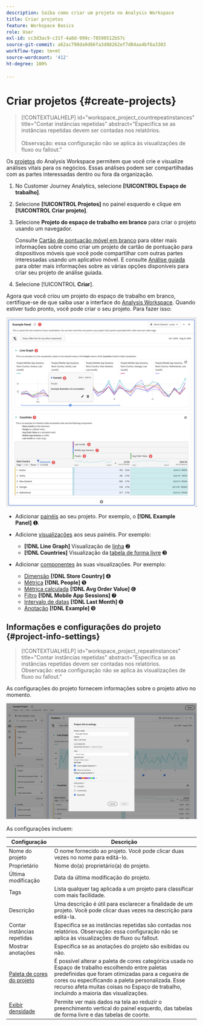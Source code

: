 ```yaml
---
description: Saiba como criar um projeto no Analysis Workspace
title: Criar projetos
feature: Workspace Basics
role: User
exl-id: cc3d3ac9-c31f-4a8d-999c-78590512b57c
source-git-commit: a62ac798da9d66fa3d88262ef7d04aa4bf6a3303
workflow-type: tm+mt
source-wordcount: '412'
ht-degree: 100%

---
```


# Criar projetos {#create-projects}

<!-- markdownlint-disable MD034 -->

>[!CONTEXTUALHELP]
>id="workspace_project_countrepeatinstances"
>title="Contar instâncias repetidas"
>abstract="Especifica se as instâncias repetidas devem ser contadas nos relatórios.<br/><br/>Observação: essa configuração não se aplica às visualizações de fluxo ou fallout."

<!-- markdownlint-enable MD034 -->


Os [projetos](/help/analysis-workspace/build-workspace-project/freeform-overview.md) do Analysis Workspace permitem que você crie e visualize análises vitais para os negócios.  Essas análises podem ser compartilhadas com as partes interessadas dentro ou fora da organização.

1. No Customer Journey Analytics, selecione **[!UICONTROL Espaço de trabalho]**.

1. Selecione **[!UICONTROL Projetos]** no painel esquerdo e clique em **[!UICONTROL Criar projeto]**.

1. Selecione **Projeto do espaço de trabalho em branco** para criar o projeto usando um navegador.

   Consulte [Cartão de pontuação móvel em branco](/help/mobile-app/curator.md) para obter mais informações sobre como criar um projeto de cartão de pontuação para dispositivos móveis que você pode compartilhar com outras partes interessadas usando um aplicativo móvel. E consulte [Análise guiada](/help/guided-analysis/overview.md) para obter mais informações sobre as várias opções disponíveis para criar seu projeto de análise guiada.

1. Selecione [!UICONTROL **Criar**].


Agora que você criou um projeto do espaço de trabalho em branco, certifique-se de que saiba usar a interface do [Analysis Workspace](/help/analysis-workspace/home.md). Quando estiver tudo pronto, você pode criar o seu projeto. Para fazer isso:

![Exemplo de projeto](assets/example-project.png)

* Adicionar [painéis](/help/analysis-workspace/c-panels/panels.md) ao seu projeto. Por exemplo, o **[!DNL Example Panel]** ➊.

* Adicione [visualizações](/help/analysis-workspace/visualizations/freeform-analysis-visualizations.md) aos seus painéis. Por exemplo:
   * **[!DNL Line Graph]** Visualização de [linha](/help/analysis-workspace/visualizations/line.md) ➋
   * **[!DNL Countries]** Visualização da [tabela de forma livre](/help/analysis-workspace/visualizations/freeform-table/freeform-table.md) ➌
* Adicionar [componentes](/help/components/overview.md) às suas visualizações. Por exemplo:
   * [Dimensão](/help/components/dimensions/overview.md) **[!DNL Store Country]** ➍
   * [Métrica](/help/components/apply-create-metrics.md) **[!DNL People]** ➎
   * [Métrica calculada](/help/components/calc-metrics/calc-metr-overview.md) **[!DNL Avg Order Value]** ➏
   * [Filtro](/help/components/filters/filters-overview.md) **[!DNL Mobile App Sessions]** ➐
   * [Intervalo de datas](/help/components/date-ranges/overview.md) **[!DNL Last Month]** ➑
   * [Anotação](/help/components/annotations/overview.md) **[!DNL Example]** ➒


## Informações e configurações do projeto {#project-info-settings}

<!-- markdownlint-disable MD034 -->

>[!CONTEXTUALHELP]
>id="workspace_project_repeatinstances"
>title="Contar instâncias repetidas"
>abstract="Especifica se as instâncias repetidas devem ser contadas nos relatórios.<br/>Observação: essa configuração não se aplica às visualizações de fluxo ou fallout."

<!-- markdownlint-enable MD034 -->


As configurações do projeto fornecem informações sobre o projeto ativo no momento.

![A janela Informações e configurações do projeto.](./assets/projectinfo.png)

As configurações incluem:

| Configuração | Descrição |
|---|---|
| Nome do projeto | O nome fornecido ao projeto. Você pode clicar duas vezes no nome para editá-lo. |
| Proprietário | Nome do(a) proprietário(a) do projeto. |
| Última modificação | Data da última modificação do projeto. |
| Tags | Lista qualquer tag aplicada a um projeto para classificar com mais facilidade. |
| Descrição | Uma descrição é útil para esclarecer a finalidade de um projeto. Você pode clicar duas vezes na descrição para editá-la. |
| Contar instâncias repetidas | Especifica se as instâncias repetidas são contadas nos relatórios. Observação: essa configuração não se aplica às visualizações de fluxo ou fallout. |
| Mostrar anotações | Especifica se as anotações do projeto são exibidas ou não. |
| [Paleta de cores do projeto](/help/analysis-workspace/build-workspace-project/color-palettes.md) | É possível alterar a paleta de cores categórica usada no Espaço de trabalho escolhendo entre paletas predefinidas que foram otimizadas para a cegueira de cores ou especificando a paleta personalizada. Esse recurso afeta muitas coisas no Espaço de trabalho, incluindo a maioria das visualizações. |
| [Exibir densidade](/help/analysis-workspace/build-workspace-project/view-density.md) | Permite ver mais dados na tela ao reduzir o preenchimento vertical do painel esquerdo, das tabelas de forma livre e das tabelas de coorte. |



